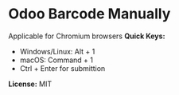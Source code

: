# Odoo Barcode Manually

Applicable for Chromium browsers
**Quick Keys:** 
- Windows/Linux: Alt + 1
- macOS: Command + 1
- Ctrl + Enter for submittion


**License:**
MIT